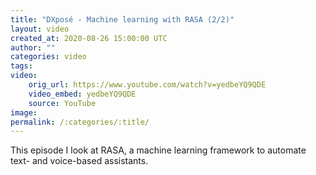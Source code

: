 ```yaml
---
title: "DXposé - Machine learning with RASA (2/2)"
layout: video
created_at: 2020-08-26 15:00:00 UTC
author: ""
categories: video
tags: 
video:
    orig_url: https://www.youtube.com/watch?v=yedbeYQ9QDE
    video_embed: yedbeYQ9QDE
    source: YouTube
image: 
permalink: /:categories/:title/
---
```


This episode I look at RASA, a machine learning framework to automate text- and voice-based assistants.